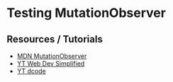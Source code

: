 # Testing MutationObserver

## Resources / Tutorials

- [MDN MutationObserver](https://developer.mozilla.org/en-US/docs/Web/API/MutationObserver)
- [YT Web Dev Simplified](https://www.youtube.com/watch?v=Mi4EF9K87aM)
- [YT dcode](https://www.youtube.com/watch?v=ofpJ2cyz2Xg)
